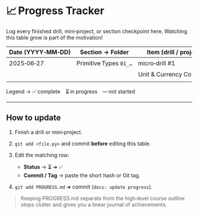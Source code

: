 # 📈 Progress Tracker

Log every finished drill, mini‑project, or section checkpoint here. Watching this table grow is part of the motivation!

| Date (YYYY‑MM‑DD) | Section → Folder       | Item (drill / project)    | Status | Commit / Tag |
| ----------------- | ---------------------- | ------------------------- | ------ | ------------ |
| 2025‑06‑27        | Primitive Types `01_…` | micro‑drill #1            | ⏳     | —            |
|                   |                        | Unit & Currency Converter | —      | —            |
|                   |                        |                           |        |              |

Legend → ✅ complete ⏳ in progress — not started

---

## How to update

1. Finish a drill or mini‑project.
2. `git add <file.py>` and commit **before** editing this table.
3. Edit the matching row:

   - **Status** → ⏳ ➜ ✅
   - **Commit / Tag** → paste the short hash or Git tag.

4. `git add PROGRESS.md` ➜ commit (`docs: update progress`).

> Keeping PROGRESS.md separate from the high‑level course outline stops clutter and gives you a linear journal of achievements.
